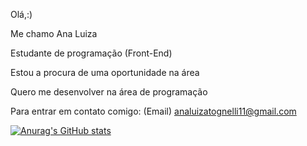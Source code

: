 Olá,:)

Me chamo Ana Luiza

Estudante de programação (Front-End)

Estou a procura de uma oportunidade na área

Quero me desenvolver na área de programação

Para entrar em contato comigo: (Email) analuizatognelli11@gmail.com

[![Anurag's GitHub stats](https://github-readme-stats.vercel.app/api?username=Anatognelli)](https://github.com/anuraghazra/github-readme-stats)
